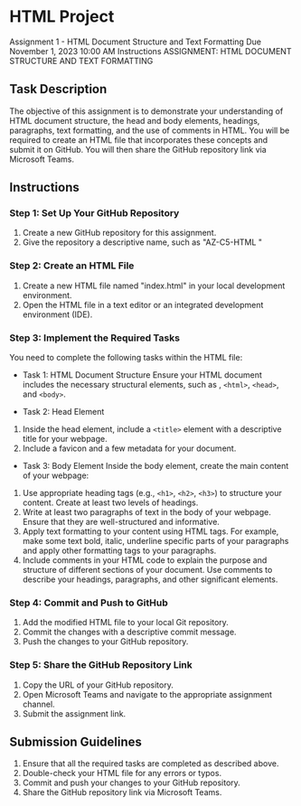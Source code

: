 # HTML Project

Assignment 1 - HTML Document Structure and Text Formatting
Due November 1, 2023 10:00 AM
Instructions
ASSIGNMENT: HTML DOCUMENT STRUCTURE AND TEXT FORMATTING

## Task Description

The objective of this assignment is to demonstrate your understanding of HTML document structure, the head and body elements, headings, paragraphs, text formatting, and the use of comments in HTML. You will be required to create an HTML file that incorporates these concepts and submit it on GitHub. You will then share the GitHub repository link via Microsoft Teams.

## Instructions

### Step 1: Set Up Your GitHub Repository

1. Create a new GitHub repository for this assignment.
2. Give the repository a descriptive name, such as "AZ-C5-HTML "

### Step 2: Create an HTML File

1. Create a new HTML file named "index.html" in your local development environment.
2. Open the HTML file in a text editor or an integrated development environment (IDE).

### Step 3: Implement the Required Tasks

You need to complete the following tasks within the HTML file:

- Task 1: HTML Document Structure
Ensure your HTML document includes the necessary structural elements, such as <!DOCTYPE html>, `<html>`, `<head>`, and `<body>`.

- Task 2: Head Element

1. Inside the head element, include a `<title>` element with a descriptive title for your webpage.
2. Include a favicon and a few metadata for your document.

- Task 3: Body Element
Inside the body element, create the main content of your webpage:

1. Use appropriate heading tags (e.g., `<h1>`, `<h2>`, `<h3>`) to structure your content. Create at least two levels of headings.
2. Write at least two paragraphs of text in the body of your webpage. Ensure that they are well-structured and informative.
3. Apply text formatting to your content using HTML tags. For example, make some text bold, italic, underline specific parts of your paragraphs and apply other formatting tags to your paragraphs.
4. Include comments in your HTML code to explain the purpose and structure of different sections of your document. Use comments to describe your headings, paragraphs, and other significant elements.

### Step 4: Commit and Push to GitHub

1. Add the modified HTML file to your local Git repository.
2. Commit the changes with a descriptive commit message.
3. Push the changes to your GitHub repository.

### Step 5: Share the GitHub Repository Link

1. Copy the URL of your GitHub repository.
2. Open Microsoft Teams and navigate to the appropriate assignment channel.
3. Submit the assignment link.

## Submission Guidelines

1. Ensure that all the required tasks are completed as described above.
2. Double-check your HTML file for any errors or typos.
3. Commit and push your changes to your GitHub repository.
4. Share the GitHub repository link via Microsoft Teams.
